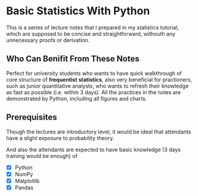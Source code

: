 # Basic Statistics With Python
This is a series of lecture notes that I prepared in my statistics tutorial, which are supposed to be concise and straightforward, withouth any unnecessary proofs or derivation. 

## Who Can Benifit From These Notes
Perfect for university students who wants to have quick walkthrough of core structure of **frequentist statistics**, also very beneficial for practioners, such as junior quantitative analysts, who wants to refresh their knowledge as fast as possible (i.e. within 3 days). All the practices in the notes are demonstrated by Python, including all figures and charts.

## Prerequisites
Though the lectures are introductory level, it would be ideal that attendants have a slight exposure to probability theory.

And also the attendants are expected to have basic knowledge (3 days training would be enough) of 
- [x] Python
- [x] NumPy
- [x] Matplotlib
- [x] Pandas
